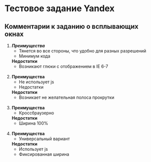 <h1>Тестовое задание Yandex</h1>



<h2>Комментарии к заданию о всплывающих окнах </h2>

<ol>  
      <li> 
            <span><b><i>Преимущества</i></b></span> 
            <ul>
            	<li>Тянется во все стороны, что удобно для разных разрешений</li>
            	<li>Минимум кода</li>
            </ul>
            <span><b>Недостатки</b></span> 
            <ul>
            	<li>Возникают глюки с отображением в IE 6-7</li>
            </ul>            
      </li><br>
      <li> 
            <span><b>Преимущества</b></span> 
            <ul>
            	<li>Не использует js</li>
            	<li>Недостатки </li>
            </ul>
            <span><b>Недостатки</b></span> 
            <ul>
            	<li>Возникает не желательная полоса прокрутки</li>
            </ul>            
      </li><br>
      <li> 
            <span><b>Преимущества</b></span> 
            <ul>
            	<li>Кроссбраузерно</li>
            </ul>
            <span><b>Недостатки</b></span> 
            <ul>
            	<li>Ширина 100%</li>
            </ul>            
      </li><br>
      <li> 
            <span><b>Преимущества</b></span> 
            <ul>
            	<li>Универсальный вариант</li>
            </ul>
            <span><b>Недостатки</b></span> 
            <ul>
            	<li>Использует js</li>
            	<li>Фиксированная ширина </li>
            </ul>            
      </li>      
      

</ol> 




